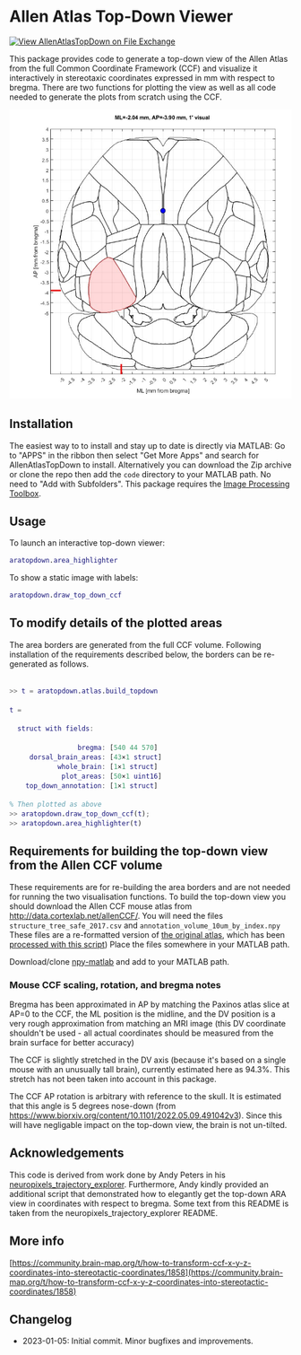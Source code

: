 # Allen Atlas Top-Down Viewer
[![View AllenAtlasTopDown on File Exchange](https://www.mathworks.com/matlabcentral/images/matlab-file-exchange.svg)](https://uk.mathworks.com/matlabcentral/fileexchange/122877-allenatlastopdown)

This package provides code to generate a top-down view of the Allen Atlas from the full Common Coordinate Framework (CCF) and visualize it interactively in stereotaxic coordinates expressed in mm with respect to bregma.
There are two functions for plotting the view as well as all code needed to generate the plots from scratch using the CCF.

<img src="./images/area_highlighter.jpg">

## Installation
The easiest way to to install and stay up to date is directly via MATLAB: Go to "APPS" in the ribbon then select "Get More Apps" and search for AllenAtlasTopDown to install.
Alternatively you can download the Zip archive or clone the repo then add the `code` directory to your MATLAB path.
No need to "Add with Subfolders". 
This package requires the [Image Processing Toolbox](https://www.mathworks.com/help/images/index.html).

## Usage
To launch an interactive top-down viewer:
```matlab
aratopdown.area_highlighter
```

To show a static image with labels:
```matlab
aratopdown.draw_top_down_ccf
```

## To modify details of the plotted areas
The area borders are generated from the full CCF volume.
Following installation of the requirements described below, the borders can be re-generated as follows.
```matlab

>> t = aratopdown.atlas.build_topdown

t = 

  struct with fields:

                 bregma: [540 44 570]
     dorsal_brain_areas: [43×1 struct]
            whole_brain: [1×1 struct]
             plot_areas: [50×1 uint16]
    top_down_annotation: [1×1 struct]

% Then plotted as above
>> aratopdown.draw_top_down_ccf(t);
>> aratopdown.area_highlighter(t)
```

## Requirements for building the top-down view from the Allen CCF volume
These requirements are for re-building the area borders and are not needed for running the two
visualisation functions.
To build the top-down view you should download the Allen CCF mouse atlas from http://data.cortexlab.net/allenCCF/. 
You will need the files `structure_tree_safe_2017.csv` and `annotation_volume_10um_by_index.npy`
These files are a re-formatted version of [the original atlas](http://download.alleninstitute.org/informatics-archive/current-release/mouse_ccf/annotation/ccf_2017/), which has been [processed with this script](https://github.com/cortex-lab/allenCCF/blob/master/setup_utils.m))
Place the files somewhere in your MATLAB path. 

Download/clone [npy-matlab](https://github.com/kwikteam/npy-matlab) and add to your MATLAB path. 

### Mouse CCF scaling, rotation, and bregma notes
Bregma has been approximated in AP by matching the Paxinos atlas slice at AP=0 to the CCF, the ML position is the midline, and the DV position is a very rough approximation from matching an MRI image (this DV coordinate shouldn't be used - all actual coordinates should be measured from the brain surface for better accuracy)

The CCF is slightly stretched in the DV axis (because it's based on a single mouse with an unusually tall brain), currently estimated here as 94.3%.
This stretch has not been taken into account in this package.

The CCF AP rotation is arbitrary with reference to the skull.
It is estimated that this angle is 5 degrees nose-down (from https://www.biorxiv.org/content/10.1101/2022.05.09.491042v3).
Since this will have negligable impact on the top-down view, the brain is not un-tilted.

## Acknowledgements 
This code is derived from work done by Andy Peters in his [neuropixels_trajectory_explorer](https://github.com/petersaj/neuropixels_trajectory_explorer). 
Furthermore, Andy kindly provided an additional script that demonstrated how to elegantly get the top-down ARA view in coordinates with respect to bregma.
Some text from this README is taken from the neuropixels_trajectory_explorer README.

## More info
[https://community.brain-map.org/t/how-to-transform-ccf-x-y-z-coordinates-into-stereotactic-coordinates/1858](https://community.brain-map.org/t/how-to-transform-ccf-x-y-z-coordinates-into-stereotactic-coordinates/1858)

## Changelog
* 2023-01-05: Initial commit. Minor bugfixes and improvements.
